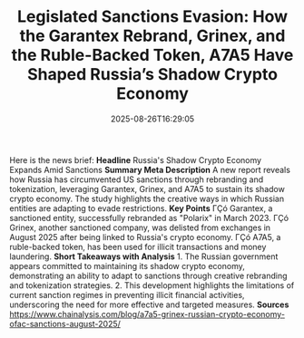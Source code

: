 ﻿---
title: "Legislated Sanctions Evasion: How the Garantex Rebrand, Grinex, and the Ruble-Backed Token, A7A5 Have Shaped Russia’s Shadow Crypto Economy"
date: "2025-08-26T16:29:05"
category: "Markets"
summary: ""
slug: "legislated sanctions evasion how the garantex rebrand grinex"
source_urls:
  - "https://www.chainalysis.com/blog/a7a5-grinex-russian-crypto-economy-ofac-sanctions-august-2025/"
seo:
  title: "Legislated Sanctions Evasion: How the Garantex Rebrand, Grinex, and the Ruble-Backed Token, A7A5 Have Shaped Russia’s Shadow Crypto Economy | Hash n Hedge"
  description: ""
  keywords: ["news", "markets", "brief"]
---
Here is the news brief:  **Headline** Russia's Shadow Crypto Economy Expands Amid Sanctions  **Summary Meta Description** A new report reveals how Russia has circumvented US sanctions through rebranding and tokenization, leveraging Garantex, Grinex, and A7A5 to sustain its shadow crypto economy. The study highlights the creative ways in which Russian entities are adapting to evade restrictions.  **Key Points**  ΓÇó Garantex, a sanctioned entity, successfully rebranded as "Polarix" in March 2023. ΓÇó Grinex, another sanctioned company, was delisted from exchanges in August 2025 after being linked to Russia's crypto economy. ΓÇó A7A5, a ruble-backed token, has been used for illicit transactions and money laundering.  **Short Takeaways with Analysis**  1. The Russian government appears committed to maintaining its shadow crypto economy, demonstrating an ability to adapt to sanctions through creative rebranding and tokenization strategies. 2. This development highlights the limitations of current sanction regimes in preventing illicit financial activities, underscoring the need for more effective and targeted measures.  **Sources** https://www.chainalysis.com/blog/a7a5-grinex-russian-crypto-economy-ofac-sanctions-august-2025/ 
